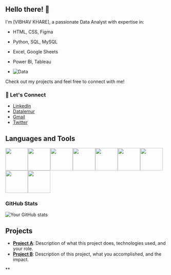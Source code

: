 ## Hello there! 👋
I'm [VIBHAV KHARE], a passionate Data Analyst with expertise in:
- HTML, CSS, Figma
- Python, SQL, MySQL
- Excel, Google Sheets
- Power BI, Tableau

-  ![Data](https://media.giphy.com/media/f3iwJFOVOwuy7K6FFw/giphy.gif)

Check out my projects and feel free to connect with me!

### 💬 Let's Connect
- [LinkedIn](https://www.linkedin.com/in/vibhav-khare-gds2103)
- [Datalemur](https://datalemur.com/your-profile)
- [Gmail](mailto:vibhavkhare6@gmail.com)
- [Twitter](https://x.com/Vibhavkhare03?t=MK_gtpx0LQ1xCUp2CtvgfA&s=09)

## Languages and Tools
<img src="https://img.shields.io/badge/HTML-F16524?style=for-the-badge&logo=html5&logoColor=white" height="70"><img
src="https://img.shields.io/badge/CSS-1572B6?style=for-the-badge&logo=css3&logoColor=white" height="70"><img
src="https://img.shields.io/badge/Java-ED8B00?style=for-the-badge&logo=java&logoColor=white" height="70"><img
src="https://img.shields.io/badge/Python-3776AB?style=for-the-badge&logo=python&logoColor=white" height="70"><img src="https://img.shields.io/badge/SQL-4479A1?style=for-the-badge&logo=sqlite&logoColor=white" height="70"><img
src="https://img.shields.io/badge/Power%20BI-F2C811?style=for-the-badge&logo=power-bi&logoColor=white" height="70"><img
src="https://img.shields.io/badge/Tableau-E97627?style=for-the-badge&logo=tableau&logoColor=white" height="70"><img src="https://img.shields.io/badge/Excel-217346?style=for-the-badge&logo=excel&logoColor=white" height="70"><img
src="https://img.shields.io/badge/Google%20Sheets-34A853?style=for-the-badge&logo=google-sheets&logoColor=white" height="70">







### GitHub Stats
![Your GitHub stats](https://github-readme-stats.vercel.app/api?username=vibhavkhare01&show_icons=true&theme=radical)
## Projects
- **[Project A](link)**: Description of what this project does, technologies used, and your role.
- **[Project B](link)**: Description of this project, what you accomplished, and the impact.


**
<!---
vibhavkhare01/vibhavkhare01 is a ✨ special ✨ repository because its `README.md` (this file) appears on your GitHub profile.
You can click the Preview link to take a look at your changes.
--->
##

